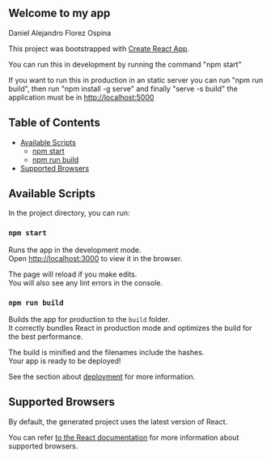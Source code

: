 ## Welcome to my app

Daniel Alejandro Florez Ospina

This project was bootstrapped with [Create React App](https://github.com/facebookincubator/create-react-app).

You can run this in development by running the command "npm start"

If you want to run this in production in an static server you can run "npm run build", then run "npm install -g serve" and finally "serve -s build" the application must be in 
[ http://localhost:5000 ](http://localhost:5000)   


## Table of Contents

- [Available Scripts](#available-scripts)
  - [npm start](#npm-start)
  - [npm run build](#npm-run-build)
- [Supported Browsers](#supported-browsers)

## Available Scripts

In the project directory, you can run:

### `npm start`

Runs the app in the development mode.<br>
Open [http://localhost:3000](http://localhost:3000) to view it in the browser.

The page will reload if you make edits.<br>
You will also see any lint errors in the console.

### `npm run build`

Builds the app for production to the `build` folder.<br>
It correctly bundles React in production mode and optimizes the build for the best performance.

The build is minified and the filenames include the hashes.<br>
Your app is ready to be deployed!

See the section about [deployment](#deployment) for more information.

## Supported Browsers

By default, the generated project uses the latest version of React.

You can refer [to the React documentation](https://reactjs.org/docs/react-dom.html#browser-support) for more information about supported browsers.
